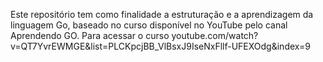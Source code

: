Este repositório tem como finalidade a estruturação e a aprendizagem da linguagem Go, baseado no curso disponível no YouTube pelo canal Aprendendo GO. Para acessar o curso youtube.com/watch?v=QT7YvrEWMGE&list=PLCKpcjBB_VlBsxJ9IseNxFllf-UFEXOdg&index=9
